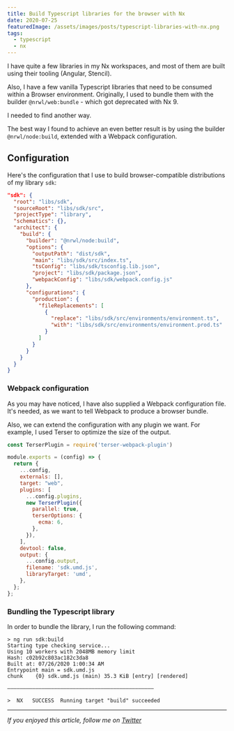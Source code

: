 ```yaml
---
title: Build Typescript libraries for the browser with Nx
date: 2020-07-25
featuredImage: /assets/images/posts/typescript-libraries-with-nx.png
tags:
  - typescript
  - nx
---
```


I have quite a few libraries in my Nx workspaces, and most of them are built using their tooling (Angular, Stencil).

Also, I have a few vanilla Typescript libraries that need to be consumed within a Browser environment. Originally, I used to bundle them with the builder `@nrwl/web:bundle` - which got deprecated with Nx 9.

I needed to find another way.

The best way I found to achieve an even better result is by using the builder `@nrwl/node:build`, extended with a Webpack configuration.

## Configuration

Here's the configuration that I use to build browser-compatible distributions of my library `sdk`:

```json
"sdk": {
  "root": "libs/sdk",
  "sourceRoot": "libs/sdk/src",
  "projectType": "library",
  "schematics": {},
  "architect": {
    "build": {
      "builder": "@nrwl/node:build",
      "options": {
        "outputPath": "dist/sdk",
        "main": "libs/sdk/src/index.ts",
        "tsConfig": "libs/sdk/tsconfig.lib.json",
        "project": "libs/sdk/package.json",
        "webpackConfig": "libs/sdk/webpack.config.js"
      },
      "configurations": {
        "production": {
          "fileReplacements": [
            {
              "replace": "libs/sdk/src/environments/environment.ts",
              "with": "libs/sdk/src/environments/environment.prod.ts"
            }
          ]
        }
      }
    }
  }
}

```

### Webpack configuration
As you may have noticed, I have also supplied a Webpack configuration file. It's needed, as we want to tell Webpack to produce a browser bundle.

Also, we can extend the configuration with any plugin we want. For example, I used Terser to optimize the size of the output.


```javascript
const TerserPlugin = require('terser-webpack-plugin')

module.exports = (config) => {
  return {
    ...config,
    externals: [],
    target: "web",
    plugins: [
      ...config.plugins,
      new TerserPlugin({
        parallel: true,
        terserOptions: {
          ecma: 6,
        },
      }),
    ],
    devtool: false,
    output: {
      ...config.output,
      filename: 'sdk.umd.js',
      libraryTarget: 'umd',
    },
  };
};
```

### Bundling the Typescript library

In order to bundle the library, I run the following command:

```
> ng run sdk:build
Starting type checking service...
Using 10 workers with 2048MB memory limit
Hash: c02b92c803ac182c3da8
Built at: 07/26/2020 1:00:34 AM
Entrypoint main = sdk.umd.js
chunk    {0} sdk.umd.js (main) 35.3 KiB [entry] [rendered]

———————————————————————————————————————————————

>  NX   SUCCESS  Running target "build" succeeded
```


***

_If you enjoyed this article, follow me on [Twitter](https://twitter.com/gc_psk)_
